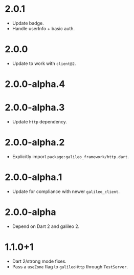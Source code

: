 # 2.0.1
* Update badge.
* Handle userInfo + basic auth.

# 2.0.0
* Update to work with `client@2`.

# 2.0.0-alpha.4
# 2.0.0-alpha.3
* Update `http` dependency.

# 2.0.0-alpha.2
* Explicitly import `package:galileo_framework/http.dart`.

# 2.0.0-alpha.1
* Update for compliance with newer `galileo_client`.

# 2.0.0-alpha
* Depend on Dart 2 and galileo 2.

# 1.1.0+1
* Dart 2/strong mode fixes.
* Pass a `useZone` flag to `galileoHttp` through `TestServer`.